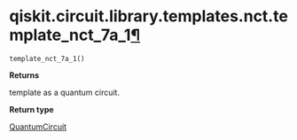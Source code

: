 # qiskit.circuit.library.templates.nct.template\_nct\_7a\_1[¶](#qiskit-circuit-library-templates-nct-template-nct-7a-1 "Permalink to this headline")

<span id="undefined" />

`template_nct_7a_1()`

**Returns**

template as a quantum circuit.

**Return type**

[QuantumCircuit](qiskit.circuit.QuantumCircuit#qiskit.circuit.QuantumCircuit "qiskit.circuit.QuantumCircuit")
